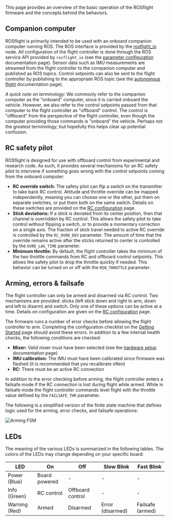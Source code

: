 This page provides an overview of the basic operation of the ROSflight firmware and the concepts behind the behaviors.

## Companion computer

ROSflight is primarily intended to be used with an onboard companion computer running ROS.
The ROS interface is provided by the [rosflight_io](http://wiki.ros.org/rosflight) node.
All configuration of the flight controller is done through the ROS service API provided by `rosflight_io` (see the [parameter configuration](/user-guide/parameter-configuration) documentation page).
Sensor data such as IMU measurements are streamed from the flight controller to the companion computer and published as ROS topics.
Control setpoints can also be sent to the flight controller by publishing to the appropriate ROS topic (see the [autonomous flight](/user-guide/autonomous-flight) documentation page).

_A quick note on terminology:_ We commonly refer to the companion computer as the "onboard" computer, since it is carried onboard the vehicle.
However, we also refer to the control setpoints passed from that computer to the flight controller as "offboard" control.
The control is "offboard" from the perspective of the flight controller, even though the computer providing those commands is "onboard" the vehicle.
Perhaps not the greatest terminology; but hopefully this helps clear up potential confusion.

## RC safety pilot

ROSflight is designed for use with offboard control from experimental and research code.
As such, it provides several mechanisms for an RC safety pilot to intervene if something goes wrong with the control setpoints coming from the onboard computer:

  - **RC override switch:** The safety pilot can flip a switch on the transmitter to take back RC control. Attitude and throttle override can be mapped independently, meaning you can choose one or the other, put them on separate switches, or put them both on the same switch. Details on these switches are provided on the [RC configuration](/user-guide/rc-configuration) page.
  - **Stick deviations:** If a stick is deviated from its center position, then that channel is overridden by RC control. This allows the safety pilot to take control without flipping a switch, or to provide a momentary correction on a single axis. The fraction of stick travel needed to active RC override is controlled by the `RC_OVRD_DEV` parameter. The amount of time that the override remains active after the sticks returned to center is controlled by the `OVRD_LAG_TIME` parameter.
  - **Minimum throttle:** By default, the flight controller takes the minimum of the two throttle commands from RC and offboard control setpoints. This allows the safety pilot to drop the throttle quickly if needed. This behavior can be turned on or off with the `MIN_THROTTLE` parameter.

## Arming, errors & failsafe

The flight controller can only be armed and disarmed via RC control.
Two mechanisms are provided: sticks (left stick down and right to arm, down and left to disarm) and switch.
Only one of these options can be active at a time.
Details on configuration are given on the [RC configuration](/user-guide/rc-configuration) page.

The firmware runs a number of error checks before allowing the flight controller to arm.
Completing the configuration checklist on the [Getting Started](/user-guide/getting-started) page should avoid these errors.
In addition to a few internal health checks, the following conditions are checked:

  - **Mixer:** Valid mixer must have been selected (see the [hardware setup](/user-guide/hardware-setup) documentation page)
  - **IMU calibration:** The IMU must have been calibrated since firmware was flashed (it is recommended that you recalibrate often)
  - **RC:** There must be an active RC connection

In addition to the error checking before arming, the flight controller enters a failsafe mode if the RC connection is lost during flight while armed.
While in failsafe mode the flight controller commands level flight with the throttle value defined by the `FAILSAFE_THR` parameter.

The following is a simplified version of the finite state machine that defines logic used for the arming, error checks, and failsafe operations:

![Arming FSM](images/arming-fsm-simplified.svg)

## LEDs

The meaning of the various LEDs is summarized in the following tables. The colors of the LEDs may change depending on your specific board:

| LED           | On            | Off              | Slow Blink       | Fast Blink       |
|---------------|---------------|------------------|------------------|------------------|
| Power (Blue)  | Board powered | -                | -                | -                |
| Info (Green)  | RC control    | Offboard control | -                | -                |
| Warning (Red) | Armed         | Disarmed         | Error (disarmed) | Failsafe (armed) |
